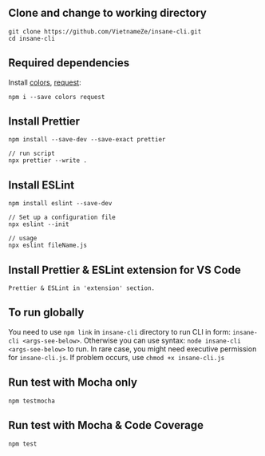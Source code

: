 ## Clone and change to working directory

```
git clone https://github.com/VietnameZe/insane-cli.git
cd insane-cli
```

## Required dependencies

Install [colors](https://www.npmjs.com/package/colors), [request](https://www.npmjs.com/package/request):

```
npm i --save colors request
```

## Install Prettier
```
npm install --save-dev --save-exact prettier

// run script
npx prettier --write .
```


## Install ESLint
```
npm install eslint --save-dev

// Set up a configuration file
npx eslint --init

// usage
npx eslint fileName.js

```

## Install Prettier & ESLint extension for VS Code
```
Prettier & ESLint in 'extension' section. 
```



## To run globally

You need to use `npm link` in `insane-cli` directory to run CLI in form: `insane-cli <args-see-below>`.
Otherwise you can use syntax: `node insane-cli <args-see-below>` to run.
In rare case, you might need executive permission for `insane-cli.js`. If problem occurs, use `chmod +x insane-cli.js`


## Run test with Mocha only
```npm testmocha``` 

## Run test with Mocha & Code Coverage
```npm test```